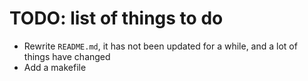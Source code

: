 # TODO: list of things to do

* Rewrite `README.md`, it has not been updated for a while, and a lot of things have changed
* Add a makefile
